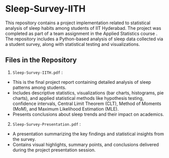 # Sleep-Survey-IITH
This repository contains a project implementation related to statistical analysis of sleep habits among students of IIT Hyderabad. The project was completed as part of a team assignment in the Applied Statistics course . The repository includes a Python-based analysis of sleep data collected via a student survey, along with statistical testing and visualizations.
## Files in the Repository
1. `Sleep-Survey-IITH.pdf` :
- This is the final project report containing detailed analysis of sleep patterns among students.
- Includes descriptive statistics, visualizations (bar charts, histograms, pie charts), and applied statistical methods like hypothesis testing, confidence intervals, Central Limit Theorem (CLT), Method of Moments (MoM), and Maximum Likelihood Estimation (MLE).
- Presents conclusions about sleep trends and their impact on academics.
2. `Sleep-Survey-Presentation.pdf` :
- A presentation summarizing the key findings and statistical insights from the survey.
- Contains visual highlights, summary points, and conclusions delivered during the project presentation session.
